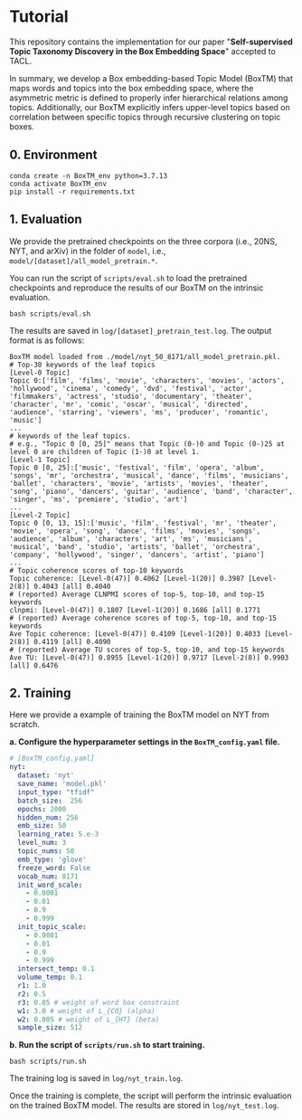 # Tutorial

This repository contains the implementation for our paper "**Self-supervised Topic Taxonomy Discovery in the Box Embedding Space**" accepted to TACL.

In summary, we develop a Box embedding-based Topic Model (BoxTM) that maps words and topics into the box embedding space, where the asymmetric metric is defined to properly infer hierarchical relations among topics. Additionally, our BoxTM explicitly infers upper-level topics based on correlation between specific topics through recursive clustering on topic boxes.



## 0. Environment

```
conda create -n BoxTM_env python=3.7.13
conda activate BoxTM_env
pip install -r requirements.txt
```



## 1. Evaluation

We provide the pretrained checkpoints on the three corpora (i.e., 20NS, NYT, and arXiv) in the folder of `model`, i.e., `model/[dataset]/all_model_pretrain.*`.

You can run the script of `scripts/eval.sh` to load the pretrained checkpoints and  reproduce the results of our BoxTM on the intrinsic evaluation.

```
bash scripts/eval.sh
```

The results are saved in `log/[dataset]_pretrain_test.log`. The output format is as follows:

```
BoxTM model loaded from ./model/nyt_50_8171/all_model_pretrain.pkl.
# Top-30 keywords of the leaf topics
[Level-0 Topic]
Topic 0:['film', 'films', 'movie', 'characters', 'movies', 'actors', 'hollywood', 'cinema', 'comedy', 'dvd', 'festival', 'actor', 'filmmakers', 'actress', 'studio', 'documentary', 'theater', 'character', 'mr', 'comic', 'oscar', 'musical', 'directed', 'audience', 'starring', 'viewers', 'ms', 'producer', 'romantic', 'music']
...
# keywords of the leaf topics.
# e.g., "Topic 0 [0, 25]" means that Topic (0-)0 and Topic (0-)25 at level 0 are children of Topic (1-)0 at level 1.
[Level-1 Topic]
Topic 0 [0, 25]:['music', 'festival', 'film', 'opera', 'album', 'songs', 'mr', 'orchestra', 'musical', 'dance', 'films', 'musicians', 'ballet', 'characters', 'movie', 'artists', 'movies', 'theater', 'song', 'piano', 'dancers', 'guitar', 'audience', 'band', 'character', 'singer', 'ms', 'premiere', 'studio', 'art']
...
[Level-2 Topic]
Topic 0 [0, 13, 15]:['music', 'film', 'festival', 'mr', 'theater', 'movie', 'opera', 'song', 'dance', 'films', 'movies', 'songs', 'audience', 'album', 'characters', 'art', 'ms', 'musicians', 'musical', 'band', 'studio', 'artists', 'ballet', 'orchestra', 'company', 'hollywood', 'singer', 'dancers', 'artist', 'piano']
...
# Topic coherence scores of top-10 keywords
Topic coherence: [Level-0(47)] 0.4062 [Level-1(20)] 0.3987 [Level-2(8)] 0.4043 [all] 0.4040
# (reported) Average CLNPMI scores of top-5, top-10, and top-15 keywords
clnpmi: [Level-0(47)] 0.1807 [Level-1(20)] 0.1686 [all] 0.1771
# (reported) Average coherence scores of top-5, top-10, and top-15 keywords
Ave Topic coherence: [Level-0(47)] 0.4109 [Level-1(20)] 0.4033 [Level-2(8)] 0.4119 [all] 0.4090
# (reported) Average TU scores of top-5, top-10, and top-15 keywords
Ave TU: [Level-0(47)] 0.8955 [Level-1(20)] 0.9717 [Level-2(8)] 0.9903 [all] 0.6476
```



## 2. Training

Here we provide a example of training the BoxTM model on NYT from scratch.

**a. Configure the hyperparameter settings in the `BoxTM_config.yaml` file.** 

```yaml
# [BoxTM_config.yaml]
nyt:
  dataset: 'nyt'
  save_name: 'model.pkl'
  input_type: "tfidf"
  batch_size:  256
  epochs: 2000
  hidden_num: 256
  emb_size: 50
  learning_rate: 5.e-3
  level_num: 3
  topic_nums: 50
  emb_type: 'glove'
  freeze_word: False
  vocab_num: 8171
  init_word_scale:
    - 0.0001
    - 0.01
    - 0.9
    - 0.999
  init_topic_scale:
    - 0.0001
    - 0.01
    - 0.9
    - 0.999
  intersect_temp: 0.1
  volume_temp: 0.1
  r1: 1.0
  r2: 0.5
  r3: 0.05 # weight of word box constraint
  w1: 3.0 # weight of L_{CO} (alpha)
  w2: 0.005 # weight of L_{HT} (beta)
  sample_size: 512
```



**b. Run the script of `scripts/run.sh` to start training.**

```
bash scripts/run.sh
```

The training log is saved in `log/nyt_train.log`.

Once the training is complete, the script will perform the intrinsic evaluation on the trained BoxTM model. The results are stored in `log/nyt_test.log`.
